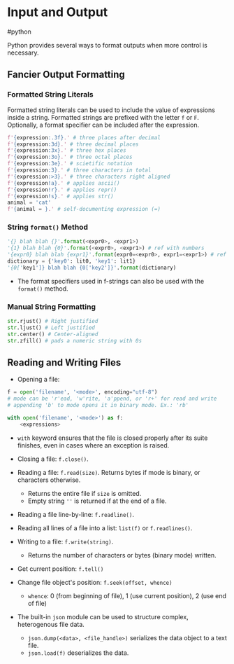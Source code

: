 # Input and Output
#python 

Python provides several ways to format outputs when more control is necessary.

## Fancier Output Formatting
### Formatted String Literals
Formatted string literals can be used to include the value of expressions inside a string. Formatted strings are prefixed with the letter `f` or `F`. Optionally, a format specifier can be included after the expression.
```python
f'{expression:.3f}.' # three places after decimal
f'{expression:3d}.' # three decimal places
f'{expression:3x}.' # three hex places
f'{expression:3o}.' # three octal places
f'{expression:3e}.' # scietific notation
f'{expression:3}.' # three characters in total
f'{expression:>3}.' # three characters right aligned
f'{expression!a}.' # applies ascii()
f'{expression!r}.' # applies repr()
f'{expression!s}.' # applies str()
animal = 'cat'
f'{animal = }.' # self-documenting expression (=)
```

### String `format()` Method
```python
'{} blah blah {}'.format(<expr0>, <expr1>)
'{1} blah blah {0}'.format(<expr0>, <expr1>) # ref with numbers
'{expr0} blah blah {expr1}'.format(expr0=<expr0>, expr1=<expr1>) # ref with keys
dictionary = {'key0': lit0, 'key1': lit1}
'{0['key1']} blah blah {0['key2']}'.format(dictionary)
```
- The format specifiers used in f-strings can also be used with the `format()` method.

### Manual String Formatting
```python
str.rjust() # Right justified
str.ljust() # Left justified
str.center() # Center-aligned
str.zfill() # pads a numeric string with 0s
```

## Reading and Writing Files
- Opening a file:
```python
f = open('filename', '<mode>', encoding="utf-8")
# mode can be 'r'ead, 'w'rite, 'a'ppend, or 'r+' for read and write
# appending 'b' to mode opens it in binary mode. Ex.: 'rb'

with open('filename', '<mode>') as f:
	<expressions>
```
- `with` keyword ensures that the file is closed properly after its suite finishes, even in cases where an exception is raised.
- Closing a file: `f.close()`.
- Reading a file: `f.read(size)`. Returns bytes if mode is binary, or characters otherwise. 
	- Returns the entire file if `size` is omitted.
	- Empty string `''` is returned if at the end of a file.
- Reading a file line-by-line: `f.readline()`.
- Reading all lines of a file into a list: `list(f)` or `f.readlines()`.
- Writing to a file: `f.write(string)`.
	- Returns the number of characters or bytes (binary mode) written.
- Get current position: `f.tell()`
- Change file object's position: `f.seek(offset, whence)`
	- `whence`: 0 (from beginning of file), 1 (use current position), 2 (use end of file)

- The built-in `json` module can be used to structure complex, heterogenous file data.
	- `json.dump(<data>, <file_handle>)` serializes the data object to a text file.
	- `json.load(f)` deserializes the data.